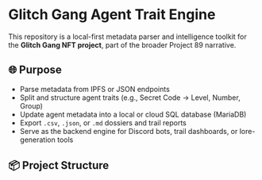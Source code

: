 # Glitch Gang Agent Trait Engine

This repository is a local-first metadata parser and intelligence toolkit for the **Glitch Gang NFT project**, part of the broader Project 89 narrative.

## 🌐 Purpose

- Parse metadata from IPFS or JSON endpoints
- Split and structure agent traits (e.g., Secret Code → Level, Number, Group)
- Update agent metadata into a local or cloud SQL database (MariaDB)
- Export `.csv`, `.json`, or `.md` dossiers and trail reports
- Serve as the backend engine for Discord bots, trail dashboards, or lore-generation tools

## 📦 Project Structure

